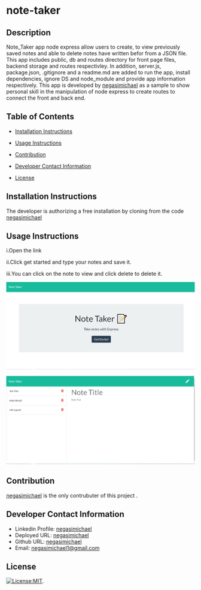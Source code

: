 # note-taker

## Description
Note_Taker app node express allow users to create, to view previously saved notes and able to delete notes have written befor from a JSON file. This app includes public, db and routes directory for front page files, backend storage and routes respectivley. In addition, server.js, package.json, .gitignore and a readme.md are added to run the app, install dependencies, ignore DS and node_module and provide app information respectively. This app is developed by [negasimichael](https://github.com/negasimichael/note-taker) as a sample to show personal skill in the manipulation of node express to create routes to connect the front and back end.
   
   ## Table of Contents
   * [Installation Instructions](#installation-instructions)
   
   * [Usage Instructions](#usage-instructions)
   
   * [Contribution](#contribution)
   
   * [Developer Contact Information](#Developer-Contact-Information)
     
  * [License](#license)


  ## Installation Instructions
The developer is authorizing a free installation by cloning from the code [negasimichael](https://github.com/negasimichael/note-taker)
   
   ## Usage Instructions
  i.Open the link

  ii.Click get started and type your notes and save it.

iii.You can click on the note to view and click delete to delete it.

![note-taker](/Develop/public/assets/Images/note-taker1.png)

![note-taker](/Develop/public/assets/Images/note-taker.png)


## Contribution
  [negasimichael]() is the only contrubuter of this project .

   ## Developer Contact Information
  * Linkedin Profile: [negasimichael](https://www.linkedin.com/feed/)
  * Deployed URL: [negasimichael](#)
  * Github URL: [negasimichael](https://github.com/negasimichael/note-taker)
  * Email: negasimichael1@gmail.com

   ## License
   [![License:MIT](https://img.shields.io/badge/License-MIT-yellow.svg)](https://opensource.org/licenses/MIT).
 